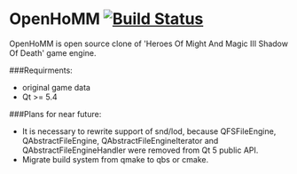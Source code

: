 OpenHoMM  [![Build Status](https://travis-ci.org/openhomm/openhomm.svg?branch=master)](https://travis-ci.org/openhomm/openhomm)
========

OpenHoMM is open source clone of 'Heroes Of Might And Magic III Shadow Of Death' game engine.

###Requirments:
* original game data
* Qt >= 5.4

###Plans for near future:
* It is necessary to rewrite support of snd/lod, because QFSFileEngine, QAbstractFileEngine, QAbstractFileEngineIterator and QAbstractFileEngineHandler were removed from Qt 5 public API.
* Migrate build system from qmake to qbs or cmake.
